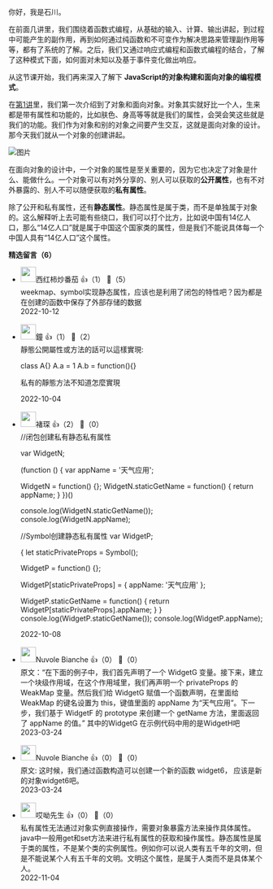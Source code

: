你好，我是石川。

在前面几讲里，我们围绕着函数式编程，从基础的输入、计算、输出讲起，到过程中可能产生的副作用，再到如何通过纯函数和不可变作为解决思路来管理副作用等等，都有了系统的了解。之后，我们又通过响应式编程和函数式编程的结合，了解了这种模式下面，如何面对未知以及基于事件变化做出响应。

从这节课开始，我们再来深入了解下 **JavaScript的对象构建和面向对象的编程模式**。

在[第1讲](https://time.geekbang.org/column/article/572260)里，我们第一次介绍到了对象和面向对象。对象其实就好比一个人，生来都是带有属性和功能的，比如肤色、身高等等就是我们的属性，会哭会笑这些就是我们的功能。我们作为对象和别的对象之间要产生交互，这就是面向对象的设计。那今天我们就从一个对象的创建讲起。

![图片](https://static001.geekbang.org/resource/image/93/3f/9373c0aafa4598048e69e1797d73c93f.jpeg?wh=1920x1080)

在面向对象的设计中，一个对象的属性是至关重要的，因为它也决定了对象是什么、能做什么。一个对象可以有对外分享的、别人可以获取的**公开属性**，也有不对外暴露的、别人不可以随便获取的**私有属性**。

除了公开和私有属性，还有**静态属性**。静态属性是属于类，而不是单独属于对象的。这么解释听上去可能有些绕口，我们可以打个比方，比如说中国有14亿人口，那么“14亿人口”就是属于中国这个国家类的属性，但是我们不能说具体每一个中国人具有“14亿人口”这个属性。
<div><strong>精选留言（6）</strong></div><ul>
<li><img src="https://static001.geekbang.org/account/avatar/00/1f/37/2d/df408cde.jpg" width="30px"><span>西红柿炒番茄</span> 👍（1） 💬（5）<div>weekmap、symbol实现静态属性，应该也是利用了闭包的特性吧？因为都是在创建的函数中保存了外部存储的数据</div>2022-10-12</li><br/><li><img src="https://static001.geekbang.org/account/avatar/00/17/2b/c7/9c8647c8.jpg" width="30px"><span>鐘</span> 👍（1） 💬（2）<div>靜態公開屬性或方法的話可以這樣實現:

class A{}
A.a = 1
A.b = function(){}

私有的靜態方法不知道怎麼實現</div>2022-10-04</li><br/><li><img src="https://static001.geekbang.org/account/avatar/00/11/b5/32/43b46132.jpg" width="30px"><span>褚琛</span> 👍（2） 💬（0）<div>&#47;&#47;闭包创建私有静态私有属性

var WidgetN;

(function () {
  var appName = &#39;天气应用&#39;;

  WidgetN = function() {};
  WidgetN.staticGetName = function() {
    return appName;
  }
})()

console.log(WidgetN.staticGetName());
console.log(WidgetN.appName);

&#47;&#47;Symbol创建静态私有属性
var WidgetP;

{
  let staticPrivateProps = Symbol();

  WidgetP = function() {};

  WidgetP[staticPrivateProps] = { appName: &#39;天气应用&#39; };

  WidgetP.staticGetName = function() {
    return WidgetP[staticPrivateProps].appName;
  }
}
console.log(WidgetP.staticGetName());
console.log(WidgetP.appName);</div>2022-10-08</li><br/><li><img src="https://static001.geekbang.org/account/avatar/00/20/0c/4d/90ab20d8.jpg" width="30px"><span>Nuvole Bianche</span> 👍（0） 💬（0）<div>原文：“在下面的例子中，我们首先声明了一个 WidgetG 变量。接下来，建立一个块级作用域，在这个作用域里，我们再声明一个 privateProps 的 WeakMap 变量。然后我们给 WidgetG 赋值一个函数声明，在里面给 WeakMap 的键名设置为 this，键值里面的 appName 为“天气应用”。下一步，我们基于 WidgetF 的 prototype 来创建一个 getName 方法，里面返回了 appName 的值。”   其中的WidgetG 在示例代码中用的是WidgetH吧</div>2023-03-24</li><br/><li><img src="https://static001.geekbang.org/account/avatar/00/20/0c/4d/90ab20d8.jpg" width="30px"><span>Nuvole Bianche</span> 👍（0） 💬（0）<div>原文: 这时候，我们通过函数构造可以创建一个新的函数 widget6，      应该是新的对象widget6吧。</div>2023-03-24</li><br/><li><img src="https://static001.geekbang.org/account/avatar/00/12/51/2e/6f7b0e7c.jpg" width="30px"><span>哎呦先生</span> 👍（0） 💬（0）<div>私有属性无法通过对象实例直接操作，需要对象暴露方法来操作具体属性。java中一般用get和set方法来进行私有属性的获取和操作属性。静态属性是属于类的属性，不是某个类的实例属性。例如你可以说人类有五千年的文明，但是不能说某个人有五千年的文明。文明这个属性，是属于人类而不是具体某个人。</div>2022-11-04</li><br/>
</ul>